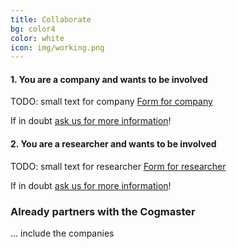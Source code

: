 ```yaml
---
title: Collaborate
bg: color4
color: white
icon: img/working.png
---
```


#### 1. You are a company and wants to be involved

TODO: small text for company
[Form for company](https://goo.gl/forms/a7Dm9VDzdeafrGbW2)


If in doubt [ask us for more information](#contact)!


#### 2. You are a researcher and wants to be involved
TODO: small text for researcher
[Form for researcher](https://goo.gl/forms/ihO0BgRsZvHvKEZj1)

If in doubt [ask us for more information](#contact)!

### Already partners with the Cogmaster

... include the companies
